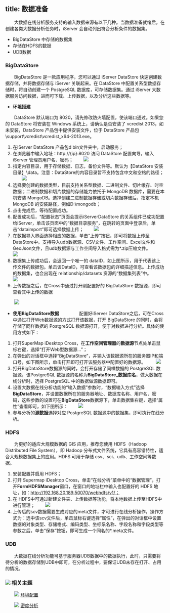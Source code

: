 title: 数据准备
---

　　大数据在线分析服务支持的输入数据来源有以下几种。当数据准备就绪后，在创建各类大数据分析任务时，iServer 会自动列出符合分析条件的数据集。

- BigDataStore 中存储的数据集
- 存储在HDFS的数据
- UDB数据

### BigDataStore

　　BigDataStore 是一款应用程序，您可以通过 iServer DataStore 快速创建数据存储，并将数据存储与 iServer 关联起来。在 DataStore 中配置关系型数据存储时，将自动创建一个 PostgreSQL 数据库，可存储数据集。通过 iServer 大数据服务访问数据，进而可下载、上传数据，以及分析这些数据等。


- **环境搭建**

　　DataStore 默认端口为 8020，请先修改防火墙配置，使该端口通过。如果您的 DataStore 将安装在 Windows 系统上，请确认是否安装了 vcredist 2013，如未安装，DataStore 产品包中提供安装文件，位于 DataStore 产品包\support\vcredist\vcredist_x64-2013.exe。

1. 在iServer DataStore 产品包d bin文件夹中，启动服务；
2. 在浏览器中输入地址：http://{ip}:8020 访问 DataStore 配置向导，输入 iServer 管理员用户名、密码；
　　![](img/DataStore1.png)
3. 指定内容目录，用于存储数据、日志，备份文件等。默认为【DataStore 安装目录】\data。注意：DataStore的内容目录暂不支持包含中文和空格的路径；
　　![](img/DataStore2.png)
4. 选择要创建的数据类型，目前支持关系型数据、二进制文件、切片缓存、时空数据；二进制数据和切片数据的存储能力依托于 MongoDB 数据库，需要在本机安装 MongoDB。选择创建二进制数据存储或切片数据存储后，指定本机 MongoDB 的安装路径，例如D:\mongodb；
5. 点击完成后，等待配置成功。
6. 配置成功后，“配置状态”页面会提示iServerDataStore 的关系组件已成功配置给iServer，单击该页面中的“数据目录服务”，在跳转的页面中登录后，单击“dataimport”即可选择数据上传；
　　![](img/DataStore4.png) 
7. 在数据导入界面选择相应的数据，单击“上传”按钮，即可将数据上传至DataStore中。支持导入udb数据源、CSV文件、工作空间、Excel文件和GeoJson文件，且udb数据源与工作空间导入格式需为*.zip压缩文件。
　　![](img/DataStore6.png) 
8. 数据集上传成功后，会返回一个唯一的 dataID，如上图所示，用于代表该上传文件的数据包。单击该DataID，可查看该数据包的详细描述信息。上传成功的数据集，也会出现在 relationship/datasets 资源的“数据集列表”中。
　　![](img/DataStore7.png) 
9. 上传数据之后，在Cross中通过打开刚配置好的 BigDataStore 数据源，即可查看其中上传的数据


　　![](img/DataStore8.png) 


- **使用BigDataStore数据**
　　
　　配置好iServer DataStore之后，可在Cross中通过打开Web数据源的方式打开该数据，打开 BigDataStore 的同时，会将存储了同样数据的 PostgreSQL 数据源打开，便于对数据进行分析。具体的使用方式如下：


1. 打开SuperMap iDesktop Cross，在**工作空间管理器**的**数据源**节点处单击鼠标右键，选择“打开Web型数据源...”；
2. 在弹出的对话框中选择“BigDataStore”，并输入该数据源所在的服务器IP和端口号，如下图所示，单击打开即可打开该服务器中配置好的数据源。
　　![](img/OpenBDS.png)
3. 打开BigDataStore数据源的同时，会打开存储了同样数据的 PostgreSQL 数据源，该PostgreSQL 数据源的名称为**BigDataStore_数据库名**，做大数据在线分析时，选择 PostgreSQL 中的数据做源数据即可。
4. 设置大数据在线分析功能的“输入数据”参数时，“数据输入方式”选择**BigDataStore**，并设置数据所在的服务器地址、数据库名称、用户名、密码，这些参数的设置可在**BigDataStore**数据源下，单击数据集右键，选择“属性”查看即可，如下图所示：
　　![](img/BDSProperty.png)
5. 参与分析的**源数据**选择对应 PostgreSQL 数据源中的数据集，即可执行在线分析。


### HDFS

　　为更好的适应大规模数据的 GIS 应用，推荐您使用 HDFS（Hadoop Distributed File System），即 Hadoop 分布式文件系统，它具有高容错特性，适合大规模数据集上的应用。HDFS 可用于存储 csv、sci、udb、工作空间等数据。

1. 安装配置并启用 HDFS；
2. 打开 Supermap iDesktop Cross，单击“在线分析”菜单中的“数据管理”，打开**FormHDFSManager**窗口，在窗口的地址栏中输入也配置好的 HDFS 地址，如：http://192.168.20.189:50070/webhdfs/v1/；
3. 在 HDFS中可通过新建文件夹、上传数据等功能，将本地数据上传至HDFS中进行管理；
　　![](img/HDFSManager.png)
4. 上传后的scv数据需要生成对应的meta文件，才可进行在线分析操作，操作方式为：选中该scv文件后，单击鼠标右键选择“属性”，在弹出的对话框中设置数据的对象类型、存储格式、编码类型、坐标系名称、字段名称和字段类型等参数之后，单击“保存”按钮，即可生成一个同名的*.meta文件。

### UDB

　　大数据在线分析功能可基于服务器UDB数据中的数据执行，此时，只需要将待分析的数据存储到UDB中即可，在分析过程中，要保证UDB未存在打开、占用的情况。





### ![](../img/seealso.png) 相关主题

　　![](../img/smalltitle.png) [环境配置](BigDataAnalysisEnvironmentConfiguration.html)

　　![](../img/smalltitle.png) [密度分析](DensityAnalysis.html)


